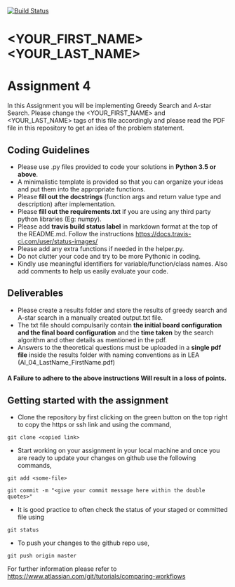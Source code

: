 [![Build Status](https://travis-ci.com/hbrs-ai/assignment-04.svg?branch=master)](https://travis-ci.com/hbrs-ai/assignment-04)
# <YOUR_FIRST_NAME><YOUR_LAST_NAME>

# Assignment 4
In this Assignment you will be implementing Greedy Search and A-star Search.
Please change the <YOUR_FIRST_NAME> and <YOUR_LAST_NAME> tags of this file accordingly and please read the PDF file in this repository to get an idea of the problem statement.

## Coding Guidelines
* Please use .py files provided to code your solutions in **Python 3.5 or above**.
* A minimalistic template is provided so that you can organize your ideas and put them into the appropriate functions.
* Please **fill out the docstrings** (function args and return value type and description) after implementation.
* Please **fill out the requirements.txt** if you are using any third party python libraries (Eg: numpy).
* Please add **travis build status label** in markdown format at the top of the README.md. Follow the instructions https://docs.travis-ci.com/user/status-images/
* Please add any extra functions if needed in the helper.py.
* Do not clutter your code and try to be more Pythonic in coding.
* Kindly use meaningful identifiers for variable/function/class names. Also add comments to help us easily evaluate your code.

## Deliverables
* Please create a results folder and store the results of greedy search and A-star search in a manually created output.txt file.
* The txt file should compulsarily contain **the initial board configuration and the final board configuration** and the **time taken** by the search algorithm and other details as mentioned in the pdf.
* Answers to the theoretical questions must be uploaded in a **single pdf file** inside the results folder with naming conventions as in LEA (AI_04_LastName_FirstName.pdf)



#### A Failure to adhere to the above instructions Will result in a loss of points.

## Getting started with the assignment
* Clone the repository by first clicking on the green button on the top right to copy the https or ssh link and using the command,
```
git clone <copied link>
```
* Start working on your assignment in your local machine and once you are ready to update your changes on github use the following commands,
```
git add <some-file>
```
```
git commit -m "<give your commit message here within the double quotes>"
```
* It is good practice to often check the status of your staged or committed file using
```
git status
```
* To push your changes to the github repo use,
```
git push origin master
```

For further information please refer to https://www.atlassian.com/git/tutorials/comparing-workflows
